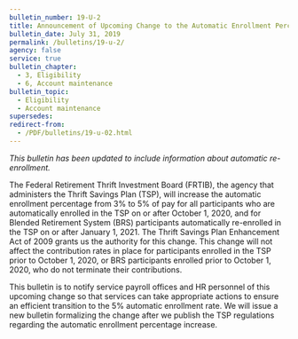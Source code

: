 ```yaml
---
bulletin_number: 19-U-2
title: Announcement of Upcoming Change to the Automatic Enrollment Percentage for Thrift Savings Plan Participants &#8212; UPDATE
bulletin_date: July 31, 2019
permalink: /bulletins/19-u-2/
agency: false
service: true
bulletin_chapter:
  - 3, Eligibility
  - 6, Account maintenance
bulletin_topic:
  - Eligibility
  - Account maintenance
supersedes:
redirect-from:
  - /PDF/bulletins/19-u-02.html
---
```


_This bulletin has been updated to include information about automatic re-enrollment._

The Federal Retirement Thrift Investment Board (FRTIB), the agency that administers the Thrift Savings Plan (TSP), will increase the automatic enrollment percentage from 3% to 5% of pay for all participants who are automatically enrolled in the TSP on or after October 1, 2020, and for Blended Retirement System (BRS) participants automatically re-enrolled in the TSP on or after January 1, 2021. The Thrift Savings Plan Enhancement Act of 2009 grants us the authority for this change. This change will not affect the contribution rates in place for participants enrolled in the TSP prior to October 1, 2020, or BRS participants enrolled prior to October 1, 2020, who do not terminate their contributions.

This bulletin is to notify service payroll offices and HR personnel of this upcoming change so that services can take appropriate actions to ensure an efficient transition to the 5% automatic enrollment rate. We will issue a new bulletin formalizing the change after we publish the TSP regulations regarding the automatic enrollment percentage increase.
<!-- CONTENT END -->

